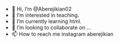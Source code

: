 - 👋 Hi, I’m @Aberejikian02
- 👀 I’m interested in teaching.
- 🌱 I’m currently learning html. 
- 💞️ I’m looking to collaborate on ...
- 📫 How to reach me instagram aberejikian

<!---
Aberejikian02/Aberejikian02 is a ✨ special ✨ repository because its `README.md` (this file) appears on your GitHub profile.
You can click the Preview link to take a look at your changes.
--->
